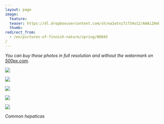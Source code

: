 ```yaml
---
layout: page
image:
  feature:
  teaser: https://dl.dropboxusercontent.com/sh/ea1wtnz7z734o12/AAAi28mbgfr04C2y5aCLEFpAa/luontokuvat/kev%C3%A4t/DS15859-245px.jpg
  thumb:
redirect_from:
  - /en/pictures-of-finnish-nature/spring/00045/
---
```


*You can buy these photos in full resolution and without the watermark on [500px.com](https://500px.com/minimuutticom/galleries/hepatica-flowers).*

[![](https://dl.dropboxusercontent.com/sh/ea1wtnz7z734o12/AACTBCU7jiTo9LfU9f2nwLXua/luontokuvat/kev%C3%A4t/DS15852-800px.jpg)](https://dl.dropboxusercontent.com/sh/ea1wtnz7z734o12/AAB5MzwyUpd0cIa2lJZG194Na/luontokuvat/kev%C3%A4t/DS15852.jpg)

[![](https://dl.dropboxusercontent.com/sh/ea1wtnz7z734o12/AAB8A7jwn9Rvjlvl0L85S0bEa/luontokuvat/kev%C3%A4t/DS15854-800px.jpg)](https://dl.dropboxusercontent.com/sh/ea1wtnz7z734o12/AAAWpZcvhDZ9d9Rfl6JoMw_Oa/luontokuvat/kev%C3%A4t/DS15854.jpg)

[![](https://dl.dropboxusercontent.com/sh/ea1wtnz7z734o12/AAC3AaHicTjz5MYaB6fx7dEKa/luontokuvat/kev%C3%A4t/DS15856-800px.jpg)](https://dl.dropboxusercontent.com/sh/ea1wtnz7z734o12/AAATaUYdxkajew198QwE4wZpa/luontokuvat/kev%C3%A4t/DS15856.jpg)

[![](https://dl.dropboxusercontent.com/sh/ea1wtnz7z734o12/AAA9rNFb0CbqxbjUx3cZM5qTa/luontokuvat/kev%C3%A4t/DS15859-800px.jpg)](https://dl.dropboxusercontent.com/sh/ea1wtnz7z734o12/AACletEBOyPPXagk7ipuC1h0a/luontokuvat/kev%C3%A4t/DS15859.jpg)

[![](https://dl.dropboxusercontent.com/sh/ea1wtnz7z734o12/AACHmyo9gtIBuhJm2M1HEFWta/luontokuvat/kev%C3%A4t/DS15862-800px.jpg)](https://dl.dropboxusercontent.com/sh/ea1wtnz7z734o12/AADMG23M0CUv8Xa-fcu6Y6kwa/luontokuvat/kev%C3%A4t/DS15862.jpg)

*Common hepaticas*
